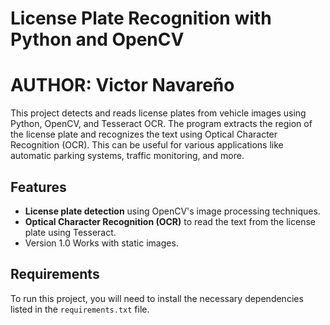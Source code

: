 # License Plate Recognition with Python and OpenCV 
# AUTHOR: Victor Navareño

This project detects and reads license plates from vehicle images using Python, OpenCV, and Tesseract OCR. The program extracts the region of the license plate and recognizes the text using Optical Character Recognition (OCR). This can be useful for various applications like automatic parking systems, traffic monitoring, and more.

## Features
- **License plate detection** using OpenCV's image processing techniques.
- **Optical Character Recognition (OCR)** to read the text from the license plate using Tesseract.
- Version 1.0 Works with static images.

## Requirements
To run this project, you will need to install the necessary dependencies listed in the `requirements.txt` file.

